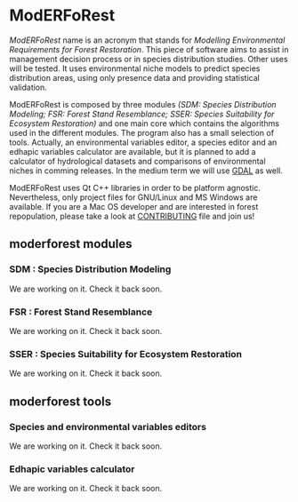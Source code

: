# ModERFoRest
<em>ModERFoRest</em> name is an acronym that stands for <em>Modelling Environmental Requirements for Forest Restoration</em>. This piece of software aims to assist in management decision process or in species distribution studies. Other uses will be tested. It uses environmental niche models to predict species distribution areas, using only presence data and providing statistical validation.

ModERFoRest is composed by three modules <em>(SDM: Species Distribution Modeling; FSR: Forest Stand Resemblance; SSER: Species Suitability for Ecosystem Restoration)</em> and one main core which contains the algorithms used in the different modules. The program also has a small selection of tools. Actually, an environmental variables editor, a species editor and an edhapic variables calculator are available, but it is planned to add a calculator of hydrological datasets and comparisons of environmental niches in comming releases. In the medium term we will use <a href="http://www.gdal.org/">GDAL</a> as well.

ModERFoRest uses Qt C++ libraries in order to be platform agnostic. Nevertheless, only project files for GNU/Linux and MS Windows are available. If you are a Mac OS developer and are interested in forest repopulation, please take a look at [CONTRIBUTING](CONTRIBUTIN.md) file and join us!

## moderforest modules
### SDM : Species Distribution Modeling
We are working on it. Check it back soon.

### FSR : Forest Stand Resemblance
We are working on it. Check it back soon.

### SSER : Species Suitability for Ecosystem Restoration
We are working on it. Check it back soon.


## moderforest tools
### Species and environmental variables editors
We are working on it. Check it back soon.

### Edhapic variables calculator
We are working on it. Check it back soon.



